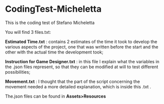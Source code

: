 # CodingTest-Micheletta
This is the coding test of Stefano Micheletta

You will find 3 files.txt:

**Estimated Time.txt** : contains 2 estimates of the time it took to develop the various aspects of the project, one that was written before the start and the other with the actual time the development took;

**Instruction for Game Designer.txt** : in this file I explain what the variables in the .json files represent, so that they can be modified at will to test different possibilities;

**Movement.txt** : I thought that the part of the script concerning the movement needed a more detailed explanation, which is inside this .txt .

The.json files can be found in **Assets>Resources**
